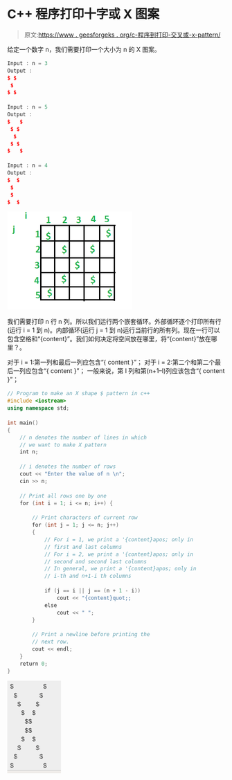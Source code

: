# C++ 程序打印十字或 X 图案

> 原文:[https://www . geesforgeks . org/c-程序到打印-交叉或-x-pattern/](https://www.geeksforgeeks.org/c-program-to-print-cross-or-x-pattern/)

给定一个数字 n，我们需要打印一个大小为 n 的 X 图案。

```cpp
Input : n = 3
Output : 
$ $
 $ 
$ $

Input : n = 5
Output : 
$   $
 $ $ 
  $  
 $ $ 
$   $

Input : n = 4
Output : 
$  $
 $ 
 $ 
$  $

```

![](img/c6af597326d23b3f6334013f18b7ee0d.png)

我们需要打印 n 行 n 列。所以我们运行两个嵌套循环。外部循环逐个打印所有行(运行 i = 1 到 n)。内部循环(运行 j = 1 到 n)运行当前行的所有列。现在一行可以包含空格和“{content}”。我们如何决定将空间放在哪里，将“{content}”放在哪里？。

对于 i = 1:第一列和最后一列应包含“{ content }”；
对于 i = 2:第二个和第二个最后一列应包含“{ content }”；
一般来说，第 I 列和第(n+1–I)列应该包含“{ content }”；

```cpp
// Program to make an X shape $ pattern in c++
#include <iostream>
using namespace std;

int main()
{ 
    // n denotes the number of lines in which 
    // we want to make X pattern
    int n; 

    // i denotes the number of rows
    cout << "Enter the value of n \n";
    cin >> n;

    // Print all rows one by one 
    for (int i = 1; i <= n; i++) {

        // Print characters of current row
        for (int j = 1; j <= n; j++) 
        {
            // For i = 1, we print a '{content}apos; only in 
            // first and last columns
            // For i = 2, we print a '{content}apos; only in 
            // second and second last columns
            // In general, we print a '{content}apos; only in 
            // i-th and n+1-i th columns

            if (j == i || j == (n + 1 - i))
                cout << "{content}quot;; 
            else
                cout << " ";
        }

        // Print a newline before printing the
        // next row. 
        cout << endl;
    }
    return 0;
}
```

![](img/93e217ddff9da5911696f6d51b2621ea.png)